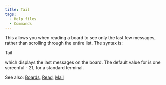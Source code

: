 ```yaml
---
title: Tail
tags:
  - Help files
  - Commands
---
```

This allows you when reading a board to see only the last few messages,
rather than scrolling through the entire list. The syntax is:

Tail <num>

which displays the last <num> messages on the board. The default value
for <num> is one screenful - 21, for a standard terminal.

See also: [Boards](Boards "wikilink"), [Read](Read "wikilink"),
[Mail](Mail "wikilink")
